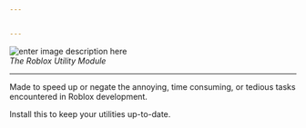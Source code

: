 ```yaml
---


---
```


<p><img src="https://imgur.com/GKVnXAW" alt="enter image description here"><br>
<em>The Roblox Utility Module</em></p>
<hr>
<p>Made to speed up or negate the annoying, time consuming, or tedious tasks encountered in Roblox development.</p>
<p>Install this to keep your utilities up-to-date.</p>


